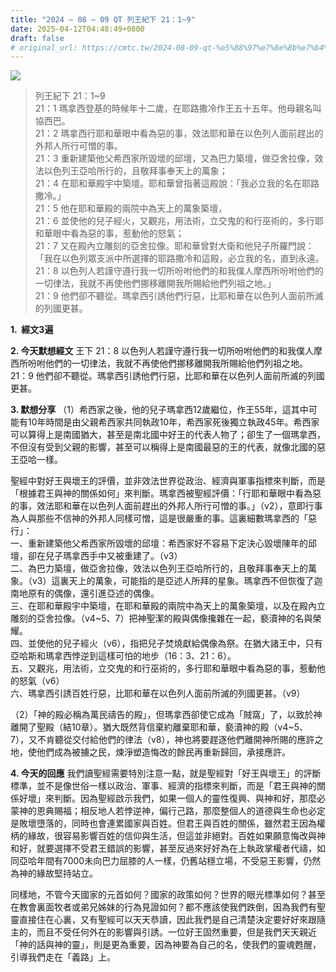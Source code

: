 ```yaml
---
title: "2024 – 08 – 09 QT 列王紀下 21：1~9"
date: 2025-04-12T04:48:49+0800
draft: false
# original_url: https://cmtc.tw/2024-08-09-qt-%e5%88%97%e7%8e%8b%e7%b4%80%e4%b8%8b-21%ef%bc%9a19
---
```


![](/images/qt.jpg)
> 列王紀下 21：1\~9  
> 21：1 瑪拿西登基的時候年十二歲，在耶路撒冷作王五十五年。他母親名叫協西巴。  
> 21：2 瑪拿西行耶和華眼中看為惡的事，效法耶和華在以色列人面前趕出的外邦人所行可憎的事。  
> 21：3 重新建築他父希西家所毀壞的邱壇，又為巴力築壇，做亞舍拉像，效法以色列王亞哈所行的，且敬拜事奉天上的萬象；  
> 21：4 在耶和華殿宇中築壇。耶和華曾指著這殿說：「我必立我的名在耶路撒冷。」  
> 21：5 他在耶和華殿的兩院中為天上的萬象築壇，  
> 21：6 並使他的兒子經火，又觀兆，用法術，立交鬼的和行巫術的，多行耶和華眼中看為惡的事，惹動他的怒氣；  
> 21：7 又在殿內立雕刻的亞舍拉像。耶和華曾對大衛和他兒子所羅門說：「我在以色列眾支派中所選擇的耶路撒冷和這殿，必立我的名，直到永遠。  
> 21：8 以色列人若謹守遵行我一切所吩咐他們的和我僕人摩西所吩咐他們的一切律法，我就不再使他們挪移離開我所賜給他們列祖之地。」  
> 21：9 他們卻不聽從。瑪拿西引誘他們行惡，比耶和華在以色列人面前所滅的列國更甚。

**1.  經文3遍**

**2. 今天默想經文**
王下 21：8 以色列人若謹守遵行我一切所吩咐他們的和我僕人摩西所吩咐他們的一切律法，我就不再使他們挪移離開我所賜給他們列祖之地。  
21：9 他們卻不聽從。瑪拿西引誘他們行惡，比耶和華在以色列人面前所滅的列國更甚。

**3. 默想分享**
（1）希西家之後，他的兒子瑪拿西12歲繼位，作王55年，這其中可能有10年時間是由父親希西家共同執政10年，希西家死後獨立執政45年。希西家可以算得上是南國猶大，甚至是南北國中好王的代表人物了；卻生了一個瑪拿西，不但沒有受到父親的影響，甚至可以稱得上是南國最惡的王的代表，就像北國的惡王亞哈一樣。

聖經中對好王與壞王的評價，並非效法世界從政治、經濟與軍事指標來判斷，而是「根據君王與神的關係如何」來判斷。瑪拿西被聖經評價：「行耶和華眼中看為惡的事，效法耶和華在以色列人面前趕出的外邦人所行可憎的事。」（v2），意即行事為人與那些不信神的外邦人同樣可憎，這是很嚴重的事。這裏細數瑪拿西的「惡行」：  
一、重新建築他父希西家所毀壞的邱壇：希西家好不容易下定決心毀壞陳年的邱壇，卻在兒子瑪拿西手中又被重建了。（v3）  
二、為巴力築壇，做亞舍拉像，效法以色列王亞哈所行的，且敬拜事奉天上的萬象。（v3）這裏天上的萬象，可能指的是亞述人所拜的星象。瑪拿西不但恢復了迦南地原有的偶像，還引進亞述的偶像。  
三、在耶和華殿宇中築壇，在耶和華殿的兩院中為天上的萬象築壇，以及在殿內立雕刻的亞舍拉像。（v4\~5、7）把神聖潔的殿與偶像攙雜在一起，褻瀆神的名與榮耀。  
四、並使他的兒子經火（v6），指把兒子焚燒獻給偶像為祭。在猶大諸王中，只有亞哈斯和瑪拿西悖逆到這樣可怕的地步（16：3、21：6）。  
五、又觀兆，用法術，立交鬼的和行巫術的，多行耶和華眼中看為惡的事，惹動他的怒氣（v6）  
六、瑪拿西引誘百姓行惡，比耶和華在以色列人面前所滅的列國更甚。（v9）

（2）「神的殿必稱為萬民禱告的殿」，但瑪拿西卻使它成為「賊窩」了，以致於神離開了聖殿（結10章）。猶大既然背信棄約離棄耶和華，褻瀆神的殿（v4\~5、7），又不肯聽從交付給他們的律法（v8），神也將要趕逐他們離開神所賜的應許之地，使他們成為被擄之民，煉淨塑造悔改的餘民再重新歸回，承接應許。

**4. 今天的回應**
我們讀聖經需要特別注意一點，就是聖經對「好王與壞王」的評斷標準，並不是像世俗一樣以政治、軍事、經濟的指標來判斷，而是「君王與神的關係好壞」來判斷。因為聖經啟示我們，如果一個人的靈性復興、與神和好，那麼必蒙神的恩典賜福；相反地人若悖逆神，偏行己路，那麼整個人的道德與生命也必定是敗壞墮落的，同時也會連累國家與百姓。但君王與百姓的關係，雖然君王因為權柄的緣故，很容易影響百姓的信仰與生活，但這並非絕對。百姓如果願意悔改與神和好，就要選擇不受君王錯誤的影響，甚至反過來好好為在上執政掌權者代禱，如同亞哈年間有7000未向巴力屈膝的人一樣，仍舊站穩立場，不受惡王影響，仍然為神的緣故堅持站立。

同樣地，不管今天國家的元首如何？國家的政策如何？世界的眼光標準如何？甚至在教會裏面牧者或弟兄姊妹的行為見證如何？都不應該使我們跌倒，因為我們有聖靈直接住在心裏，又有聖經可以天天恭讀，因此我們是自己清楚決定要好好來跟隨主的，而且不受任何外在的影響與引誘。一位好王固然重要，但是我們天天親近「神的話與神的靈」，則是更為重要，因為神要為自己的名，使我們的靈魂甦醒，引導我們走在「義路」上。
